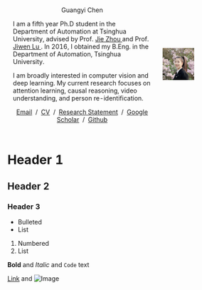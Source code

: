 <body>
  <table style="width:100%;max-width:850px;border:0px;border-spacing:0px;border-collapse:separate;margin-right:auto;margin-left:auto;"><tbody>
    <tr style="padding:0px">
      <td style="padding:0px">
        <table style="width:100%;border:0px;border-spacing:0px;border-collapse:separate;margin-right:auto;margin-left:auto;"><tbody>
          <tr style="padding:0px">
            <td style="padding:2.5%;width:60%;vertical-align:middle">
              <p style="text-align:center">
                <name>Guangyi Chen</name>
              </p>
              <p> 
                I am a fifth year Ph.D student in the Department of Automation at Tsinghua University, advised by Prof. <a href="http://www.au.tsinghua.edu.cn/info/1110/1583.htm"> Jie Zhou </a> and Prof. <a href="http://ivg.au.tsinghua.edu.cn/Jiwen_Lu/"> Jiwen Lu </a>. In 2016, I obtained my B.Eng. in the Department of Automation, Tsinghua University.
              </p>
              <p>
              I am broadly interested in computer vision and deep learning. My current research focuses on attention learning, causal reasoning, video understanding, and person re-identification.
              </p>
              <p style="text-align:center">
                <a href="mailto:chen-gy16@mails.tsinghua.edu.cn">Email</a> &nbsp/&nbsp
                <a href="files/Resume_GuangyiChen.pdf">CV</a> &nbsp/&nbsp
                <a href="files/Research_Statement.pdf">Research	Statement</a> &nbsp/&nbsp
                <a href="https://scholar.google.com/citations?user=sAn2eyQAAAAJ&hl=en"> Google Scholar</a> &nbsp/&nbsp
                <a href="https://github.com/CHENGY12"> Github </a>
              </p>
            </td>
            <td style="padding:2.5%;width:30%;max-width:30%">
              <img style="width:50%;max-width:50%" alt="profile photo" src="lishuyan.JPG">
            </td>
          </tr>
        </tbody></table>

# Header 1
## Header 2
### Header 3

- Bulleted
- List

1. Numbered
2. List

**Bold** and _Italic_ and `Code` text

[Link](url) and ![Image](src)
```

